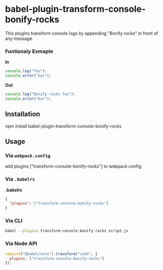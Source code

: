 # babel-plugin-transform-console-bonify-rocks
This plugins transform console logs by appending "Bonify rocks" in front of any message.

### Funtionaly Exmaple

**In**

```javascript
console.log("foo");
console.error("bar");
```

**Out**

```javascript
console.log("Bonify rocks foo");
console.error("bar");
```


## Installation
npm install babel-plugin-transform-console-bonify-rocks

## Usage

### Via `webpack.config`

add plugins ["transform-console-bonify-rocks"] to webpack config 

### Via `.babelrc`

**.babelrc**

```json
{
  "plugins": ["transform-console-bonify-rocks"]
}
```

### Via CLI

```sh
babel --plugins transform-console-bonify-rocks script.js
```

### Via Node API

```javascript
require("@babel/core").transform("code", {
  plugins: ["transform-console-bonify-rocks"]
});
```